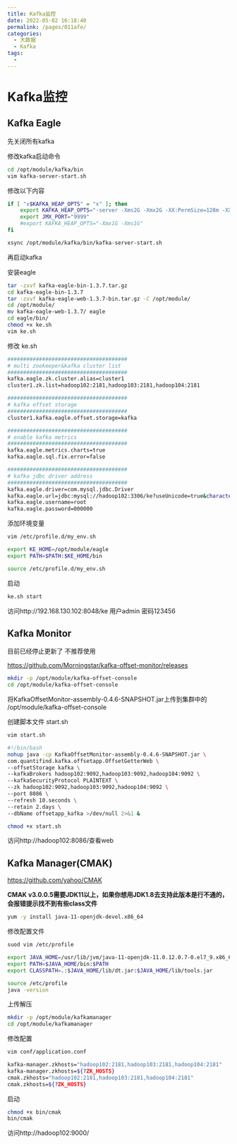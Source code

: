 ```yaml
---
title: Kafka监控
date: 2022-05-02 16:18:40
permalink: /pages/011afe/
categories:
  - 大数据
  - Kafka
tags:
  - 
---
```

# Kafka监控

## Kafka Eagle

先关闭所有kafka

修改kafka启动命令

```sh
cd /opt/module/kafka/bin
vim kafka-server-start.sh
```

修改以下内容

```sh
if [ "x$KAFKA_HEAP_OPTS" = "x" ]; then
    export KAFKA_HEAP_OPTS="-server -Xms2G -Xmx2G -XX:PermSize=128m -XX:+UseG1GC -XX:MaxGCPauseMillis=200 -XX:ParallelGCThreads=8 -XX:ConcGCThreads=5 -XX:InitiatingHeapOccupancyPercent=70"
    export JMX_PORT="9999"
    #export KAFKA_HEAP_OPTS="-Xmx1G -Xms1G"
fi
```

```sh
xsync /opt/module/kafka/bin/kafka-server-start.sh
```

再启动kafka

安装eagle

```sh
tar -zxvf kafka-eagle-bin-1.3.7.tar.gz
cd kafka-eagle-bin-1.3.7
tar -zxvf kafka-eagle-web-1.3.7-bin.tar.gz -C /opt/module/
cd /opt/module/
mv kafka-eagle-web-1.3.7/ eagle
cd eagle/bin/
chmod +x ke.sh
vim ke.sh
```

修改 ke.sh

```sh
######################################
# multi zookeeper&kafka cluster list
######################################
kafka.eagle.zk.cluster.alias=cluster1
cluster1.zk.list=hadoop102:2181,hadoop103:2181,hadoop104:2181

######################################
# kafka offset storage
######################################
cluster1.kafka.eagle.offset.storage=kafka

######################################
# enable kafka metrics
######################################
kafka.eagle.metrics.charts=true
kafka.eagle.sql.fix.error=false

######################################
# kafka jdbc driver address
######################################
kafka.eagle.driver=com.mysql.jdbc.Driver
kafka.eagle.url=jdbc:mysql://hadoop102:3306/ke?useUnicode=true&characterEncoding=UTF-8&zeroDateTimeBehavior=convertToNull
kafka.eagle.username=root
kafka.eagle.password=000000
```

添加环境变量

```sh
vim /etc/profile.d/my_env.sh
```

```sh
export KE_HOME=/opt/module/eagle
export PATH=$PATH:$KE_HOME/bin
```

```sh
source /etc/profile.d/my_env.sh
```

启动

```sh
ke.sh start
```

访问http://192.168.130.102:8048/ke  用户admin 密码123456

## Kafka Monitor

目前已经停止更新了 不推荐使用

https://github.com/Morningstar/kafka-offset-monitor/releases

```sh
mkdir -p /opt/module/kafka-offset-console
cd /opt/module/kafka-offset-console
```

将KafkaOffsetMonitor-assembly-0.4.6-SNAPSHOT.jar上传到集群中的 /opt/module/kafka-offset-console

创建脚本文件 start.sh

```sh
vim start.sh
```

```sh
#!/bin/bash
nohup java -cp KafkaOffsetMonitor-assembly-0.4.6-SNAPSHOT.jar \
com.quantifind.kafka.offsetapp.OffsetGetterWeb \
--offsetStorage kafka \
--kafkaBrokers hadoop102:9092,hadoop103:9092,hadoop104:9092 \
--kafkaSecurityProtocol PLAINTEXT \
--zk hadoop102:9092,hadoop103:9092,hadoop104:9092 \
--port 8086 \
--refresh 10.seconds \
--retain 2.days \
--dbName offsetapp_kafka >/dev/null 2>&1 &
```

```sh
chmod +x start.sh
```

访问http://hadoop102:8086/查看web

## Kafka Manager(CMAK)

https://github.com/yahoo/CMAK

**CMAK v3.0.0.5需要JDK11以上，如果你想用JDK1.8去支持此版本是行不通的，会报错提示找不到有些class文件**

```sh
yum -y install java-11-openjdk-devel.x86_64
```

修改配置文件

```sh
suod vim /etc/profile
```

```sh
export JAVA_HOME=/usr/lib/jvm/java-11-openjdk-11.0.12.0.7-0.el7_9.x86_64
export PATH=$JAVA_HOME/bin:$PATH
export CLASSPATH=.:$JAVA_HOME/lib/dt.jar:$JAVA_HOME/lib/tools.jar
```

```sh
source /etc/profile
java -version
```

上传解压

```sh
mkdir -p /opt/module/kafkamanager
cd /opt/module/kafkamanager
```

修改配置

```sh
vim conf/application.conf 
```

```sh
kafka-manager.zkhosts="hadoop102:2181,hadoop103:2181,hadoop104:2181"
kafka-manager.zkhosts=${?ZK_HOSTS}
cmak.zkhosts="hadoop102:2181,hadoop103:2181,hadoop104:2181"
cmak.zkhosts=${?ZK_HOSTS}
```

启动

```sh
chmod +x bin/cmak
bin/cmak
```

访问http://hadoop102:9000/




